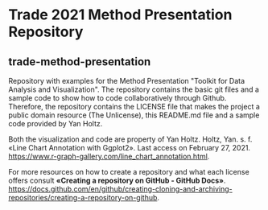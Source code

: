 # Trade 2021 Method Presentation Repository
## trade-method-presentation

Repository with examples for the Method Presentation "Toolkit for Data Analysis and Visualization". 
The repository contains the basic git files and a sample code to show how to code collaboratively through Github. Therefore, the repository contains the LICENSE file that makes the project a public domain resource (The Unlicense), this README.md file and a sample code provided by Yan Holtz.

Both the visualization and code are property of Yan Holtz.
Holtz, Yan. s. f. «Line Chart Annotation with Ggplot2». Last access on February 27, 2021. https://www.r-graph-gallery.com/line_chart_annotation.html.

For more resources on how to create a repository and what each license offers consult **«Creating a repository on GitHub - GitHub Docs»**. https://docs.github.com/en/github/creating-cloning-and-archiving-repositories/creating-a-repository-on-github.
